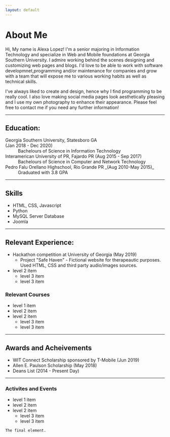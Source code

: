 ```yaml
---
layout: default
---
```



# About Me

Hi, My name is Alexa Lopez! I'm a senior majoring in Information Technology and specialize in Web and Mobile foundations at Georgia Southern University. I admire working behind the scenes designing and customizing web pages and blogs. I'd love to be able to work with software developmnet,programming and/or maintenance for companies and grow with a team that will expose me to various working habits as well as technical skills. 

I've always liked to create and design, hence why I find programming to be really cool. I also love making social media pages look aesthetically pleasing and I use my own photography to enhance their appearance.  Please feel free to contact me if you need any further information!
* * *

## Education:

<dl>
<dt>Georgia Southern University, Statesboro GA</dt>(Jan 2018 - Dec 2020)
<dd>Bachelours of Science in  Information Technology</dd>
<dt>Interamerican University of PR, Fajardo PR (Aug 2015 - Sep 2017)</dt>
<dd>Bachelours of Science in Computer and Network Technology</dd>
<dt>Pedro Falu Orellano Highschool, Rio Grande PR _(Aug 2010-May 2015)_</dt>
<dd>Graduated with 3.8 GPA</dd>
</dl>
   
* * *

## Skills

*  HTML, CSS, Javascript
*  Python
*  MySQL Server Database
*  Joomla


* * *

## Relevant Experience:

- Hackathon competition at University of Georgia (May 2019)
  - Project "Safe Haven" - Fictional website for therapeautic purposes. Used HTML, CSS and third party audio/images sources.
- level 2 item
    - level 3 item
    - level 3 item
    
 ### Relevant Courses 
 - level 1 item
  - level 2 item
  - level 2 item
    - level 3 item
    - level 3 item
 
* * *
    
## Awards and Acheivements 

*  WIT Connect Scholarship sponsored by T-Mobile (Jun 2019)
*  Allen E. Paulson Scholarship (May 2018)
*  Deans List (2014 - Present Day)


* * *

### Activites and Events
 - level 1 item
  - level 2 item
  - level 2 item
    - level 3 item
    - level 3 item
   

```
The final element.
```
